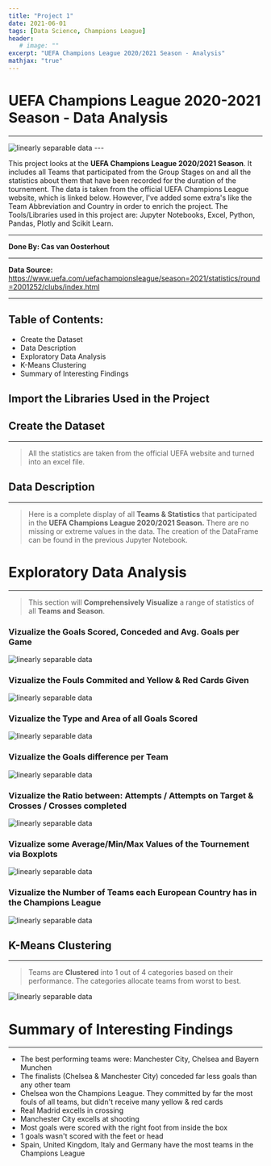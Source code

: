 ```yaml
---
title: "Project 1"
date: 2021-06-01
tags: [Data Science, Champions League]
header:
   # image: ""
excerpt: "UEFA Champions League 2020/2021 Season - Analysis"
mathjax: "true"
---
```


# UEFA Champions League 2020-2021 Season - Data Analysis
---
<img src="{{ site.url }}{{ site.baseurl }}/images/perceptron/UEFA_CL (2).png" alt="linearly separable data">
---

This project looks at the **UEFA Champions League 2020/2021 Season**. It includes all Teams that participated from the Group Stages on and all the statistics about them that have been recorded for the duration of the tournement. The data is taken from the official UEFA Champions League website, which is linked below. However, I've added some extra's like the Team Abbreviation and Country in order to enrich the project. The Tools/Libraries used in this project are: Jupyter Notebooks, Excel, Python, Pandas, Plotly and Scikit Learn. 

---

**Done By: Cas van Oosterhout**

---

**Data Source:** https://www.uefa.com/uefachampionsleague/season=2021/statistics/round=2001252/clubs/index.html

---

## Table of Contents: 
<ul>
    <li> Create the Dataset </li>
    <li> Data Description </li>
    <li> Exploratory Data Analysis</li>
    <li> K-Means Clustering </li>
    <li> Summary of Interesting Findings</li>
</ul>

## Import the Libraries Used in the Project


## Create the Dataset
---
> All the statistics are taken from the official UEFA website and turned into an excel file.

##  Data Description
---
> Here is a complete display of all **Teams & Statistics** that participated in the **UEFA Champions League 2020/2021 Season.**
There are no missing or extreme values in the data. The creation of the DataFrame can be found in the previous Jupyter Notebook.

# Exploratory Data Analysis 
---
> This section will **Comprehensively Visualize** a range of statistics of all **Teams and Season**.

### Vizualize the Goals Scored, Conceded and Avg. Goals per Game
<img src="{{ site.url }}{{ site.baseurl }}/images/perceptron/Goals-CL.png" alt="linearly separable data">

### Vizualize the Fouls Commited and Yellow & Red Cards Given
<img src="{{ site.url }}{{ site.baseurl }}/images/perceptron/Fouls-CL.png" alt="linearly separable data">

### Vizualize the Type and Area of all Goals Scored 
<img src="{{ site.url }}{{ site.baseurl }}/images/perceptron/Pies-CL.png" alt="linearly separable data">

###  Vizualize the Goals difference per Team
<img src="{{ site.url }}{{ site.baseurl }}/images/perceptron/diff-CL.png" alt="linearly separable data">

### Vizualize the Ratio between:  Attempts / Attempts on Target   &    Crosses / Crosses completed
<img src="{{ site.url }}{{ site.baseurl }}/images/perceptron/Scatter-CL.png" alt="linearly separable data">

### Vizualize some Average/Min/Max Values of the Tournement via Boxplots
<img src="{{ site.url }}{{ site.baseurl }}/images/perceptron/Box-CL.png" alt="linearly separable data">

### Vizualize the Number of Teams each European Country has in the Champions League
<img src="{{ site.url }}{{ site.baseurl }}/images/perceptron/Map-Cl.png" alt="linearly separable data">

## K-Means Clustering
---
> Teams are **Clustered** into 1 out of 4 categories based on their performance. The categories allocate teams from worst to best.
<img src="{{ site.url }}{{ site.baseurl }}/images/perceptron/Cluster-CL.png" alt="linearly separable data">

# Summary of Interesting Findings
--- 
- The best performing teams were: Manchester City, Chelsea and Bayern Munchen
- The finalists (Chelsea & Manchester City) conceded far less goals than any other team
- Chelsea won the Champions League. They committed by far the most fouls of all teams, but didn't receive many yellow & red cards
- Real Madrid excells in crossing 
- Manchester City excells at shooting 
- Most goals were scored with the right foot from inside the box
- 1 goals wasn't scored with the feet or head
- Spain, United Kingdom, Italy and Germany have the most teams in the Champions League
